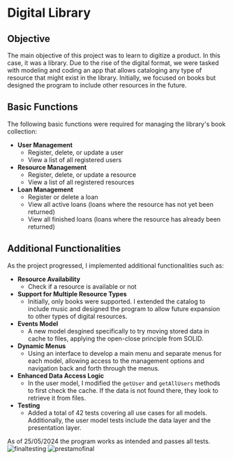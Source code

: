 # Digital Library

## Objective
The main objective of this project was to learn to digitize a product. 
In this case, it was a library. Due to the rise of the digital format, 
we were tasked with modeling and coding an app that allows cataloging any type of resource 
that might exist in the library. Initially, we focused on books
but designed the program to include other resources in the future.
## Basic Functions
The following basic functions were required for managing the library's book collection:
- **User Management**
  - Register, delete, or update a user
  - View a list of all registered users
- **Resource Management**
  - Register, delete, or update a resource
  - View a list of all registered resources
- **Loan Management**
  - Register or delete a loan
  - View all active loans (loans where the resource has not yet been returned)
  - View all finished loans (loans where the resource has already been returned)

## Additional Functionalities
As the project progressed, I implemented additional functionalities such as:
- **Resource Availability**
  - Check if a resource is available or not
- **Support for Multiple Resource Types**
  - Initially, only books were supported. I extended the catalog to include music and designed the program to allow future expansion to other types of digital resources.
- **Events Model**
  - A new model desgined specifically to try moving stored data in cache to files, applying the open-close principle from SOLID.
- **Dynamic Menus**
  - Using an interface to develop a main menu and separate menus for each model, allowing access to the management options and navigation back and forth through the menus.
- **Enhanced Data Access Logic**
  - In the user model, I modified the `getUser` and `getAllUsers` methods to first check the cache. If the data is not found there, they look to retrieve it from files.
- **Testing**
  - Added a total of 42 tests covering all use cases for all models.
 Additionally, the user model tests include the data layer and the presentation layer.

As of 25/05/2024 the program works as intended and passes all tests.
![finaltesting](https://github.com/paucare/ed-digital-library/assets/146753377/ab1c78b1-5e2c-4a32-9d77-1bf17f89218f)
![prestamofinal](https://github.com/paucare/ed-digital-library/assets/146753377/9c9950c3-668b-43e2-8cc0-d77858f045d4)
